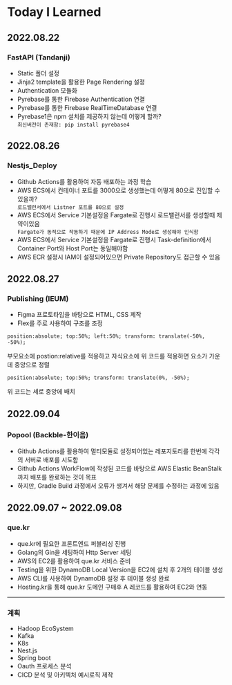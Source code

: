 # Today I Learned

## 2022.08.22

### FastAPI (Tandanji)

- Static 폴더 설정
- Jinja2 template을 활용한 Page Rendering 설정
- Authentication 모듈화
- Pyrebase를 통한 Firebase Authentication 연결
- Pyrebase를 통한 Firebase RealTimeDatabase 연결
- Pyrebase1은 npm 설치를 제공하지 않는데 어떻게 할까?<br>
  `최신버전이 존재함: pip install pyrebase4`

## 2022.08.26

### Nestjs_Deploy

- Github Actions를 활용하여 자동 배포하는 과정 학습
- AWS ECS에서 컨테이너 포트를 3000으로 생성했는데 어떻게 80으로 진입할 수 있을까?<br>
  `로드밸런서에서 Listner 포트를 80으로 설정`
- AWS ECS에서 Service 기본설정을 Fargate로 진행시 로드밸런서를 생성할때 제약이있음<br>
  `Fargate가 동적으로 작동하기 때문에 IP Address Mode로 생성해야 인식함`
- AWS ECS에서 Service 기본설정을 Fargate로 진행시 Task-definition에서 Container Port와 Host Port는 동일해야함
- AWS ECR 설정시 IAM이 설정되어있으면 Private Repository도 접근할 수 있음

## 2022.08.27

### Publishing (IEUM)

- Figma 프로토타입을 바탕으로 HTML, CSS 제작
- Flex를 주로 사용하여 구조를 조정

```
position:absolute; top:50%; left:50%; transform: translate(-50%, -50%);
```

부모요소에 postion:relative를 적용하고 자식요소에 위 코드를 적용하면 요소가 가운데 중앙으로 정렬

```
position:absolute; top:50%; transform: translate(0%, -50%);
```

위 코드는 세로 중앙에 배치

## 2022.09.04

### Popool (Backble-한이음)

- Github Actions를 활용하여 멀티모듈로 설정되어있는 레포지토리를 한번에 각각의 서버로 배포를 시도함
- Github Actions WorkFlow에 작성된 코드를 바탕으로 AWS Elastic BeanStalk까지 배포를 완료하는 것이 목표
- 하지만, Gradle Build 과정에서 오류가 생겨서 해당 문제를 수정하는 과정에 있음

## 2022.09.07 ~ 2022.09.08

### que.kr
- que.kr에 필요한 프론트엔드 퍼블리싱 진행
- Golang의 Gin을 세팅하여 Http Server 세팅
- AWS의 EC2를 활용하여 que.kr 서비스 준비
- Testing을 위한 DynamoDB Local Version을 EC2에 설치 후 2개의 테이블 생성
- AWS CLI를 사용하여 DynamoDB 설정 후 테이블 생성 완료
- Hosting.kr을 통해 que.kr 도메인 구매후 A 레코드를 활용하여 EC2와 연동

<hr>

### 계획
- Hadoop EcoSystem
- Kafka
- K8s
- Nest.js
- Spring boot
- Oauth 프로세스 분석
- CICD 분석 및 아키텍처 예시로직 제작
